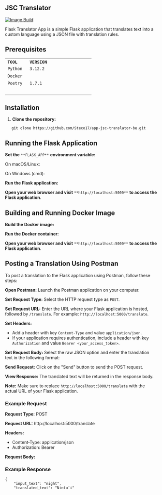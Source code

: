 ## JSC Translator
[![Image Build](https://github.com/Steco17/app-jsc-translator-be/actions/workflows/build.yaml/badge.svg)](https://github.com/Steco17/app-jsc-translator-be/actions/workflows/build.yaml)

Flask Translator App is a simple Flask application that translates text into a custom language using a JSON file with translation rules.

## Prerequisites

<table><tbody><tr><td><code><strong>TOOL &nbsp;&nbsp;</strong></code></td><td><code><strong>VERSION &nbsp; &nbsp; &nbsp; &nbsp; &nbsp; &nbsp; &nbsp; &nbsp;&nbsp;</strong></code></td></tr><tr><td><code>Python&nbsp;</code></td><td><code>3.12.2 &nbsp; &nbsp; &nbsp; &nbsp; &nbsp; &nbsp; &nbsp; &nbsp; &nbsp;</code></td></tr><tr><td><code>Docker</code></td><td>&nbsp;</td></tr><tr><td><code>Poetry</code></td><td><code>1.7.1</code></td></tr><tr><td>&nbsp;</td><td>&nbsp;</td></tr></tbody></table>

## Installation

1.  **Clone the repository:**

```
   git clone https://github.com/Steco17/app-jsc-translator-be.git
```

## Running the Flask Application

**Set the** `**FLASK_APP**` **environment variable:**

On macOS/Linux:

On Windows (cmd):

**Run the Flask application:**

**Open your web browser and visit** `**http://localhost:5000**` **to access the Flask application.**

## Building and Running Docker Image

**Build the Docker image:**

**Run the Docker container:**

**Open your web browser and visit** `**http://localhost:5000**` **to access the Flask application.**

## Posting a Translation Using Postman

To post a translation to the Flask application using Postman, follow these steps:

**Open Postman:** Launch the Postman application on your computer.

**Set Request Type:** Select the HTTP request type as `POST`.

**Set Request URL:** Enter the URL where your Flask application is hosted, followed by `/translate`. For example: `http://localhost:5000/translate`.

**Set Headers:**

- Add a header with key `Content-Type` and value `application/json`.
- If your application requires authentication, include a header with key `Authorization` and value `Bearer <your_access_token>`.

**Set Request Body:** Select the raw JSON option and enter the translation text in the following format:

**Send Request:** Click on the "Send" button to send the POST request.

**View Response:** The translated text will be returned in the response body.

**Note:** Make sure to replace `http://localhost:5000/translate` with the actual URL of your Flask application.

### Example Request

**Request Type:** POST

**Request URL:** http://localhost:5000/translate

**Headers:**

- Content-Type: application/json
- Authorization: Bearer

**Request Body:**

### Example Response

```
{
    "input_text": "night",
    "translated_text": "Nintu’ɨ"
```
